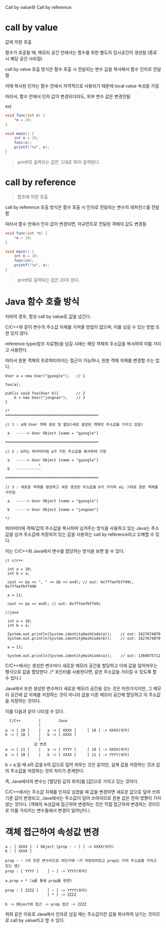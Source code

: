 Call by value와 Call by reference

# call by value
값에 의한 호출

함수가 호출될 때, 메모리 공간 안에서는 함수를 위한 별도의 임시공간이 생성됨 (종료 시 해당 공간 사라짐)

call by value 호출 방식은 함수 호출 시 전달되는 변수 값을 복사해서 함수 인자로 전달함

이때 복사된 인자는 함수 안에서 지역적으로 사용되기 때문에 local value 속성을 가짐

따라서, 함수 안에서 인자 값이 변경되더라도, 외부 변수 값은 변경안됨
   
ex)   
```java
void func(int n) {
    *n = 20;
}

void main() {
    int n = 10;
    func(n);
    printf("%d", n);
}
```   
> printf로 출력되는 값은 그대로 10이 출력된다.
   
# call by reference   
> 참조에 의한 호출

call by reference 호출 방식은 함수 호출 시 인자로 전달되는 변수의 레퍼런스를 전달함

따라서 함수 안에서 인자 값이 변경되면, 아규먼트로 전달된 객체의 값도 변경됨
```java
void func(int *n) {
    *n = 20;
}

void main() {
    int n = 10;
    func(&n);
    printf("%d", n);
}
```
> printf로 출력되는 값은 20이 된다.
   
# Java 함수 호출 방식
자바의 경우, 항상 call by value로 값을 넘긴다.

C/C++와 같이 변수의 주소값 자체를 가져올 방법이 없으며, 이를 넘길 수 있는 방법 또한 있지 않다.

reference type(참조 자료형)을 넘길 시에는 해당 객체의 주소값을 복사하여 이를 가지고 사용한다.

따라서 원본 객체의 프로퍼티까지는 접근이 가능하나, 원본 객체 자체를 변경할 수는 없다.

```
User a = new User("gyoogle");   // 1

foo(a);

public void foo(User b){        // 2
    b = new User("jongnan");    // 3
}

/*
==========================================

// 1 : a에 User 객체 생성 및 할당(새로 생성된 객체의 주소값을 가지고 있음)
 
 a   -----> User Object [name = "gyoogle"]
 
==========================================

// 2 : b라는 파라미터에 a가 가진 주소값을 복사하여 가짐

 a   -----> User Object [name = "gyoogle"]
               ↑     
 b   -----------
 
==========================================

// 3 : 새로운 객체를 생성하고 새로 생성된 주소값을 b가 가지며 a는 그대로 원본 객체를 가리킴
 
 a   -----> User Object [name = "gyoogle"]
                   
 b   -----> User Object [name = "jongnan"]
 
*/
```   
파라미터에 객체/값의 주소값을 복사하여 넘겨주는 방식을 사용하고 있는 Java는 주소값을 넘겨 주소값에 저장되어 있는 값을 사용하는 call by reference라고 오해할 수 있다.

이는 C/C++와 Java에서 변수를 할당하는 방식을 보면 알 수 있다.
```
// c/c++ 
 
 int a = 10;
 int b = a;
 
 cout << &a << ", " << &b << endl; // out: 0x7ffeefbff49c, 0x7ffeefbff498
 
 a = 11;
 
 cout << &a << endl; // out: 0x7ffeefbff49c

//java
 
 int a = 10;
 int b = a;
 
 System.out.println(System.identityHashCode(a));    // out: 1627674070
 System.out.println(System.identityHashCode(b));    // out: 1627674070
 
 a = 11;

 System.out.println(System.identityHashCode(a));    // out: 1360875712
 ```   
C/C++에서는 생성한 변수마다 새로운 메모리 공간을 할당하고 이에 값을 덮어씌우는 형식으로 값을 할당한다. (* 포인터를 사용한다면, 같은 주소값을 가리킬 수 있도록 할 수 있다.)

Java에서 또한 생성한 변수마다 새로운 메모리 공간을 갖는 것은 마찬가지지만, 그 메모리 공간에 값 자체를 저장하는 것이 아니라 값을 다른 메모리 공간에 할당하고 이 주소값을 저장하는 것이다.

이를 다음과 같이 나타낼 수 있다.   
```   
  C/C++        |        Java
               |
a -> [ 10 ]    |   a -> [ XXXX ]     [ 10 ] -> XXXX(위치)
b -> [ 10 ]    |   b -> [ XXXX ]
               |
             값 변경
a -> [ 11 ]    |   a -> [ YYYY ]     [ 10 ] -> XXXX(위치)
b -> [ 10 ]    |   b -> [ XXXX ]     [ 11 ] -> YYYY(위치)   
```   
b = a;일 때 a의 값을 b의 값으로 덮어 씌우는 것은 같지만, 실제 값을 저장하는 것과 값의 주소값을 저장하는 것의 차이가 존재한다.

즉, Java에서의 변수는 [할당된 값의 위치]를 [값]으로 가지고 있는 것이다.

C/C++에서는 주소값 자체를 인자로 넘겼을 때 값을 변경하면 새로운 값으로 덮어 쓰여 기존 값이 변경되고, Java에서는 주소값이 덮어 쓰여지므로 원본 값은 전혀 영향이 가지 않는 것이다. (객체의 속성값에 접근하여 변경하는 것은 직접 접근하여 변경하는 것이므로 이를 가리키는 변수들에서 변경이 일어난다.)

# 객체 접근하여 속성값 변경   
```
a : [ XXXX ]  [ Object [prop : ~ ] ] -> XXXX(위치)
b : [ XXXX ]

prop : ~ (이 또한 변수이므로 어딘가에 ~가 저장되어있고 prop는 이의 주소값을 가지고 있는 셈)
prop : [ YYYY ]    [ ~ ] -> YYYY(위치)

a.prop = * (a를 통해 prop를 변경) 

prop : [ ZZZZ ]    [ ~ ] -> YYYY(위치)
                   [ * ] -> ZZZZ

b -> Object에 접근 -> prop 접근 -> ZZZZ   
```   
위와 같은 이유로 Java에서 인자로 넘길 때는 주소값이란 값을 복사하여 넘기는 것이므로 call by value라고 할 수 있다.








